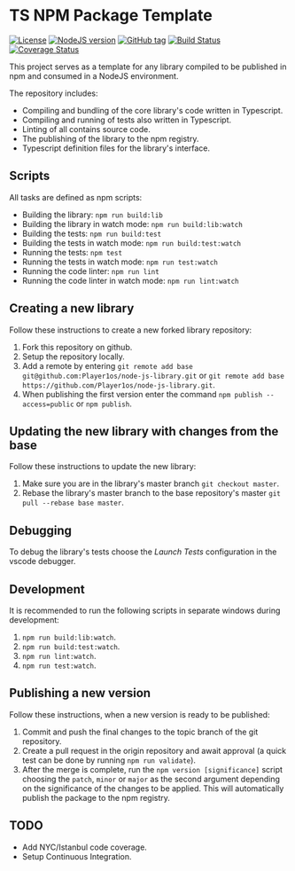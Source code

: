 # TS NPM Package Template

[![License](https://img.shields.io/github/license/Player1os/ts-npm-package-template.svg)](https://github.com/Player1os/ts-npm-package-template/blob/master/LICENSE)
[![NodeJS version](https://img.shields.io/node/v/@player1os/ts-npm-package-template.svg?label=node%20version)](https://nodejs.org/dist/v10.6.0/)
[![GitHub tag](https://img.shields.io/github/tag/Player1os/ts-npm-package-template.svg?label=version)](https://github.com/Player1os/ts-npm-package-template/releases)
[![Build Status](https://travis-ci.org/Player1os/ts-npm-package-template.svg?branch=master)](https://travis-ci.org/Player1os/ts-npm-package-template)
[![Coverage Status](https://img.shields.io/coveralls/github/Player1os/ts-npm-package-template.svg)](https://coveralls.io/github/Player1os/ts-npm-package-template?branch=master)

This project serves as a template for any library compiled to be published in npm and consumed in a NodeJS environment.

The repository includes:

- Compiling and bundling of the core library's code written in Typescript.
- Compiling and running of tests also written in Typescript.
- Linting of all contains source code.
- The publishing of the library to the npm registry.
- Typescript definition files for the library's interface.

## Scripts

All tasks are defined as npm scripts:

- Building the library: `npm run build:lib`
- Building the library in watch mode: `npm run build:lib:watch`
- Building the tests: `npm run build:test`
- Building the tests in watch mode: `npm run build:test:watch`
- Running the tests: `npm test`
- Running the tests in watch mode: `npm run test:watch`
- Running the code linter: `npm run lint`
- Running the code linter in watch mode: `npm run lint:watch`

## Creating a new library

Follow these instructions to create a new forked library repository:

1. Fork this repository on github.
2. Setup the repository locally.
3. Add a remote by entering `git remote add base git@github.com:Player1os/node-js-library.git`
or `git remote add base https://github.com/Player1os/node-js-library.git`.
4. When publishing the first version enter the command `npm publish --access=public` or `npm publish`.

## Updating the new library with changes from the base

Follow these instructions to update the new library:
1. Make sure you are in the library's master branch `git checkout master`.
2. Rebase the library's master branch to the base repository's master `git pull --rebase base master`.

## Debugging

To debug the library's tests choose the *Launch Tests* configuration in the vscode debugger.

## Development

It is recommended to run the following scripts in separate windows during development:

1. `npm run build:lib:watch`.
2. `npm run build:test:watch`.
3. `npm run lint:watch`.
4. `npm run test:watch`.

## Publishing a new version

Follow these instructions, when a new version is ready to be published:

1. Commit and push the final changes to the topic branch of the git repository.
2. Create a pull request in the origin repository and await approval (a quick test can be done by running `npm run validate`).
3. After the merge is complete, run the `npm version [significance]` script choosing the `patch`, `minor` or `major` as the second argument depending on the significance of the changes to be applied. This will automatically publish the package to the npm registry.

## TODO

- Add NYC/Istanbul code coverage.
- Setup Continuous Integration.
